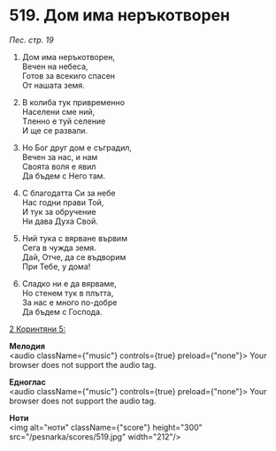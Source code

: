 # 519. Дом има неръкотворен

_Пес. стр. 19_

1. Дом има неръкотворен,  
Вечен на небеса,  
Готов за всекиго спасен  
От нашата земя.  

2. В колиба тук привременно  
Населени сме ний,  
Тленно е туй селение  
И ще се развали.  

3. Но Бог друг дом е съградил,  
Вечен за нас, и нам  
Своята воля е явил  
Да бъдем с Него там.  

4. С благодатта Си за небе  
Нас годни прави Той,  
И тук за обручение  
Ни дава Духа Свой.  

5. Ний тука с вярване вървим  
Сега в чужда земя.  
Дай, Отче, да се въдворим  
При Тебе, у дома!  

6. Сладко ни е да вярваме,  
Но стeнем тук в плътта,  
За нас е много по-добре  
Да бъдем с Господа.

[2 Коринтяни 5:](http://biblia.bg/index.php?k=54&g=5&s=)

**Мелодия**  
<audio className={"music"} controls={true} preload={"none"}>
    <source src="/pesnarka/mp3/519.mp3" type="audio/mpeg"/>
    Your browser does not support the audio tag.
</audio>

**Едноглас**  
<audio className={"music"} controls={true} preload={"none"}>
    <source src="/pesnarka/transp/519.mp3" type="audio/mpeg"/>
    Your browser does not support the audio tag.
</audio>

**Ноти**  
<img alt="ноти" className={"score"} height="300" src="/pesnarka/scores/519.jpg" width="212"/>
